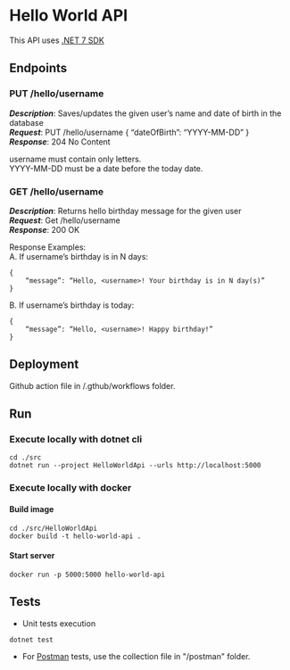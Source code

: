 # Hello World API

This API uses [.NET 7 SDK](https://dotnet.microsoft.com/en-us/download/dotnet/7.0) 

## Endpoints

### PUT /hello/username

***Description***: Saves/updates the given user’s name and date of birth in the database  
***Request***: PUT /hello/username { “dateOfBirth”: “YYYY-MM-DD” }  
***Response***: 204 No Content  

username must contain only letters.  
YYYY-MM-DD must be a date before the today date.  

### GET /hello/username

***Description***: Returns hello birthday message for the given user  
***Request***: Get /hello/username  
***Response***: 200 OK  

Response Examples:  
A. If username’s birthday is in N days:  
```
{ 
    “message”: “Hello, <username>! Your birthday is in N day(s)”
}
```
B. If username’s birthday is today:  
```
{ 
    “message”: “Hello, <username>! Happy birthday!” 
}
```

## Deployment
Github action file in /.gthub/workflows folder.

## Run
### Execute locally with dotnet cli
```
cd ./src
dotnet run --project HelloWorldApi --urls http://localhost:5000
```
### Execute locally with docker
#### Build image
```
cd ./src/HelloWorldApi
docker build -t hello-world-api .
```
#### Start server
```
docker run -p 5000:5000 hello-world-api 
```
## Tests
- Unit tests execution
```
dotnet test
```
- For [Postman](https://www.postman.com/downloads/) tests, use the collection file in "/postman" folder.